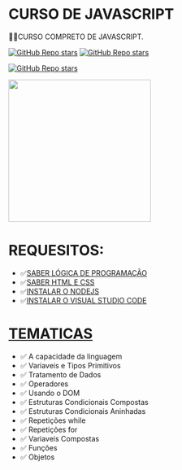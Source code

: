 # CURSO DE JAVASCRIPT
👨‍⚖️CURSO COMPRETO DE JAVASCRIPT.

[![GitHub Repo stars](https://img.shields.io/badge/VILHALVA-GITHUB-03A9F4?logo=github)](https://github.com/VILHALVA) 
[![GitHub Repo stars](https://img.shields.io/badge/VEJA-DOCUMENTAÇÃO-03A9F4?logo=google)](https://devdocs.io/javascript/) <br>

[![GitHub Repo stars](https://img.shields.io/badge/CURSO-COMPRETO-03A9F4?logo=youtube)](https://www.youtube.com/playlist?list=PLHz_AreHm4dlsK3Nr9GVvXCbpQyHQl1o1) <br>

<img src="https://upload.wikimedia.org/wikipedia/commons/thumb/9/99/Unofficial_JavaScript_logo_2.svg/1200px-Unofficial_JavaScript_logo_2.svg.png" align="center" width="280"> <br>

# REQUESITOS:
* ✅[SABER LÓGICA DE PROGRAMAÇÃO](https://github.com/VILHALVA/CURSO-DE-ALGORITMO)
* ✅[SABER HTML E CSS](https://github.com/VILHALVA/CURSO-DE-HTML-CSS-JS)
* ✅[INSTALAR O NODEJS](https://nodejs.org/pt-br/download/package-manager)
* ✅[INSTALAR O VISUAL STUDIO CODE](https://code.visualstudio.com/download)

# [TEMATICAS](https://www.youtube.com/playlist?list=PLHz_AreHm4dlsK3Nr9GVvXCbpQyHQl1o1)
* ✅ A capacidade da linguagem
* ✅ Variaveis e Tipos Primitivos
* ✅ Tratamento de Dados
* ✅ Operadores
* ✅ Usando o DOM
* ✅ Estruturas Condicionais Compostas
* ✅ Estruturas Condicionais Aninhadas
* ✅ Repetições while
* ✅ Repetições for
* ✅ Variaveis Compostas
* ✅ Funções
* ✅ Objetos

